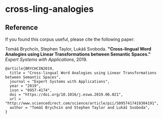 # cross-ling-analogies



## Reference

If you found this corpus useful, please cite the following paper:

Tomáš Brychcín, Stephen Taylor, Lukáš Svoboda. **"Cross-lingual Word Analogies using Linear Transformations between Semantic Spaces."** *Expert Systems with Applications*, 2019.

    @article{BRYCHCIN2019,
      title = "Cross-lingual Word Analogies using Linear Transformations between Semantic Spaces",
      journal = "Expert Systems with Applications",
      year = "2019",
      issn = "0957-4174",
      doi = "https://doi.org/10.1016/j.eswa.2019.06.021",
      url = "http://www.sciencedirect.com/science/article/pii/S0957417419304191",
      author = "Tomáš Brychcín and Stephen Taylor and Lukáš Svoboda",
    }
